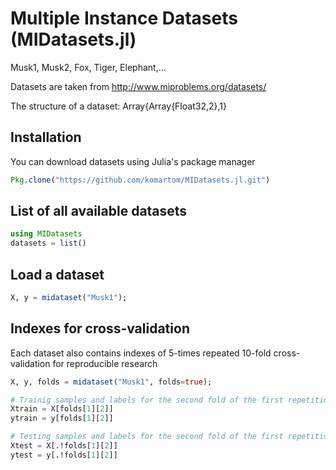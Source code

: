 # Multiple Instance Datasets (MIDatasets.jl)

Musk1, Musk2, Fox, Tiger, Elephant,...

Datasets are taken from <http://www.miproblems.org/datasets/>

The structure of a dataset: Array{Array{Float32,2},1}

## Installation
You can download datasets using Julia's package manager
```julia
Pkg.clone("https://github.com/komartom/MIDatasets.jl.git")
```

## List of all available datasets
```julia
using MIDatasets
datasets = list()
```

## Load a dataset
```julia
X, y = midataset("Musk1");
```

## Indexes for cross-validation
Each dataset also contains indexes of 5-times repeated 10-fold cross-validation for reproducible research
```julia
X, y, folds = midataset("Musk1", folds=true);

# Trainig samples and labels for the second fold of the first repetition
Xtrain = X[folds[1][2]]
ytrain = y[folds[1][2]]

# Testing samples and labels for the second fold of the first repetition
Xtest = X[.!folds[1][2]]
ytest = y[.!folds[1][2]]
```
